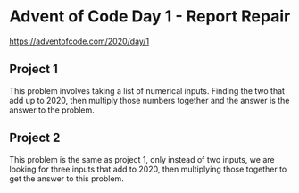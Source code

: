 # Advent of Code Day 1 - Report Repair

https://adventofcode.com/2020/day/1

## Project 1
This problem involves taking a list of numerical inputs. Finding the two that add up
to 2020, then multiply those numbers together and the answer is the answer to the problem.

## Project 2
This problem is the same as project 1, only instead of two inputs, we are looking for
three inputs that add to 2020, then multiplying those together to get the answer to this problem.
